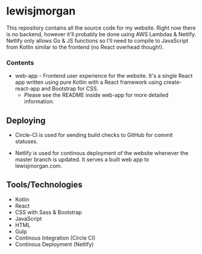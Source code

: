 # lewisjmorgan

This repository contains all the source code for my website. Right now there is no backend, however it'll probably be done using AWS Lambdas & Netlify. Netlify only allows Go & JS functions so I'll need to compile to JavaScript from Kotlin similar to the frontend (no React overhead though!).

### Contents
* web-app - Frontend user experience for the website. It's a single React app written using pure Kotlin with a React framework using create-react-app and Bootstrap for CSS.
  * Please see the README inside web-app for more detailed information.

## Deploying
* Circle-CI is used for sending build checks to GitHub for commit statuses. 

* Netlify is used for continous deployment of the website whenever the master branch is updated. It serves a built web app to lewisjmorgan.com.

## Tools/Technologies
* Kotlin
* React
* CSS with Sass & Bootstrap
* JavaScript
* HTML
* Gulp
* Continous Integration (Circle CI)
* Continous Deployment (Netlify)